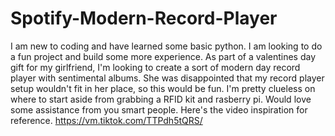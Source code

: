 # Spotify-Modern-Record-Player
I am new to coding and have learned some basic python. I am looking to do a fun project and build some more experience. As part of a valentines day gift for my girlfriend, I'm looking to create a sort of modern day record player with sentimental albums. She was disappointed that my record player setup wouldn't fit in her place, so this would be fun. I'm pretty clueless on where to start aside from grabbing a RFID kit and rasberry pi. Would love some assistance from you smart people. Here's the video inspiration for reference.  https://vm.tiktok.com/TTPdh5tQRS/
